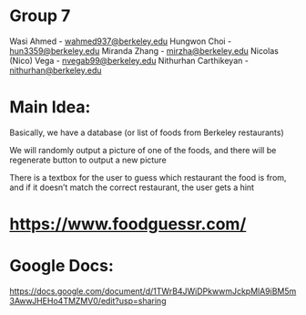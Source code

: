 # Group 7
Wasi Ahmed - wahmed937@berkeley.edu 
Hungwon Choi - hun3359@berkeley.edu
Miranda Zhang - mirzha@berkeley.edu
Nicolas (Nico) Vega - nvegab99@berkeley.edu
Nithurhan Carthikeyan - nithurhan@berkeley.edu

# Main Idea:
Basically, we have a database (or list of foods from Berkeley restaurants) 


We will randomly output a picture of one of the foods, and there will be regenerate button to output a new picture

There is a textbox for the user to guess which restaurant the food is from, and if it doesn’t match the correct restaurant, the user gets a hint

# https://www.foodguessr.com/

# Google Docs:
https://docs.google.com/document/d/1TWrB4JWiDPkwwmJckpMlA9iBM5m3AwwJHEHo4TMZMV0/edit?usp=sharing


